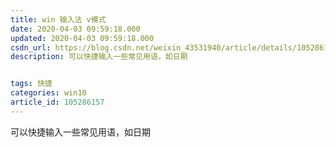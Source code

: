 ```yaml
---
title: win 输入法 v模式
date: 2020-04-03 09:59:18.000
updated: 2020-04-03 09:59:18.000
csdn_url: https://blog.csdn.net/weixin_43531940/article/details/105286157
description: 可以快捷输入一些常见用语，如日期


tags: 快捷
categories: win10
article_id: 105286157
---
```

﻿可以快捷输入一些常见用语，如日期
